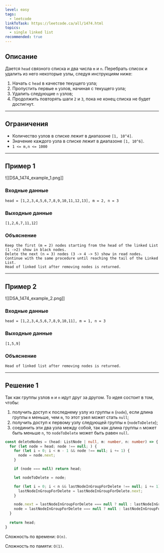 ```yaml
---
level: easy
tags:
  - leetcode
linkToTask: https://leetcode.ca/all/1474.html
topics:
  - single linked list
recommended: true
---
```

## Описание

Дается `head` связного списка и два числа `m` и `n`. Перебрать список и удалить из него некоторые узлы, следуя инструкциям ниже:

1. Начать с `head` в качестве текущего узла;
2. Пропустить первые `m` узлов, начиная с текущего узла;
3. Удалить следующие `n` узлов;
4. Продолжить повторять шаги `2` и `3`, пока не конец списка не будет достигнут.

---
## Ограничения

- Количество узлов в списке лежит в диапазоне `[1, 10^4]`.
- Значение каждого узла в списке лежит в диапазоне `[1, 10^6]`.
- `1 <= m,n <= 1000`

---
## Пример 1

![[DSA_1474_example_1.png]]
### Входные данные

```
head = [1,2,3,4,5,6,7,8,9,10,11,12,13], m = 2, n = 3
```
### Выходные данные

```
[1,2,6,7,11,12]
```
### Объяснение

```
Keep the first (m = 2) nodes starting from the head of the linked List  (1 ->2) show in black nodes.
Delete the next (n = 3) nodes (3 -> 4 -> 5) show in read nodes.
Continue with the same procedure until reaching the tail of the Linked List.
Head of linked list after removing nodes is returned.
```

---
## Пример 2

![[DSA_1474_example_2.png]]
### Входные данные

```
head = [1,2,3,4,5,6,7,8,9,10,11], m = 1, n = 3
```
### Выходные данные

```
[1,5,9]
```
### Объяснение

```
Head of linked list after removing nodes is returned.
```

---
## Решение 1

Так как группы узлов `m` и `n` идут друг за другом. То идея состоит в том, чтобы:

1. получить доступ к последнему узлу из группы `m` (`node`), если длина группы `m` меньше, чем `m`, то этот узел может стать `null`;
2. получить доступ к первому узлу следующей группы `m` (`nodeToDelete`);
3. соединить эти два узла между собой, так как длина группы `n` может быть меньше `n`, то `nodeToDelete` может быть равен `null`.

```typescript
const deleteNodes = (head: ListNode | null, m: number, n: number) => {  
  for (let node = head; node !== null; ) {
    for (let i = 0; i < m - 1 && node !== null; i += 1) {
      node = node.next;
    }

    if (node === null) return head;

    let nodeToDelete = node;

    for (let i = 0; i < n && lastNodeInGroupForDelete !== null; i += 1) {
      lastNodeInGroupForDelete = lastNodeInGroupForDelete.next;
    }

    node.next = lastNodeInGroupForDelete === null ? null : lastNodeInGroupForDelete.next;
    node = lastNodeInGroupForDelete === null ? null : lastNodeInGroupForDelete.next;
  }
  
  return head;
}
```

Сложность по времени: `O(n)`.

Сложность по памяти: `O(1)`.